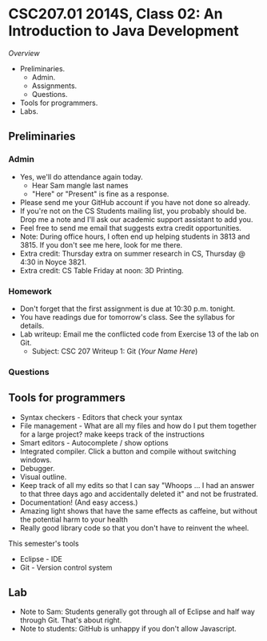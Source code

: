 CSC207.01 2014S, Class 02: An Introduction to Java Development
==============================================================

_Overview_

* Preliminaries.
    * Admin.
    * Assignments.
    * Questions.
* Tools for programmers.
* Labs.

Preliminaries
-------------

### Admin

* Yes, we'll do attendance again today.  
    * Hear Sam mangle last names
    * "Here" or "Present" is fine as a response.
* Please send me your GitHub account if you have not done so already.
* If you're not on the CS Students mailing list, you probably should be.
  Drop me a note and I'll ask our academic support assistant to add you.
* Feel free to send me email that suggests extra credit opportunities.
* Note: During office hours, I often end up helping students in 3813 and
  3815.  If you don't see me here, look for me there.
* Extra credit: Thursday extra on summer research in CS, Thursday @ 4:30
  in Noyce 3821.
* Extra credit: CS Table Friday at noon: 3D Printing.

### Homework

* Don't forget that the first assignment is due at 10:30 p.m. tonight.
* You have readings due for tomorrow's class.  See the syllabus for
  details.
* Lab writeup: Email me the conflicted code from Exercise 13 of the lab
  on Git.
    * Subject: CSC 207 Writeup 1: Git (*Your Name Here*)

### Questions

Tools for programmers
---------------------

* Syntax checkers - Editors that check your syntax
* File management - What are all my files and how do I put them together for a
  large project?
     make keeps track of the instructions
* Smart editors - Autocomplete / show options
* Integrated compiler.  Click a button and compile without switching windows.
* Debugger.
* Visual outline.
* Keep track of all my edits so that I can say "Whoops ... I had an answer to that
  three days ago and accidentally deleted it" and not be frustrated.
* Documentation!  (And easy access.)
* Amazing light shows that have the same effects as caffeine, but without the
  potential harm to your health
* Really good library code so that you don't have to reinvent the wheel.

This semester's tools

* Eclipse - IDE
* Git - Version control system

Lab
---

* Note to Sam: Students generally got through all of Eclipse and half way through
  Git.  That's about right.
* Note to students: GitHub is unhappy if you don't allow Javascript.

